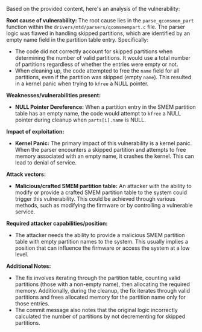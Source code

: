 Based on the provided content, here's an analysis of the vulnerability:

**Root cause of vulnerability:**
The root cause lies in the `parse_qcomsmem_part` function within the `drivers/mtd/parsers/qcomsmempart.c` file. The parser logic was flawed in handling skipped partitions, which are identified by an empty name field in the partition table entry. Specifically:
   - The code did not correctly account for skipped partitions when determining the number of valid partitions. It would use a total number of partitions regardless of whether the entries were empty or not.
   - When cleaning up, the code attempted to free the `name` field for all partitions, even if the partition was skipped (empty `name`). This resulted in a kernel panic when trying to `kfree` a NULL pointer.

**Weaknesses/vulnerabilities present:**
  - **NULL Pointer Dereference:** When a partition entry in the SMEM partition table has an empty name, the code would attempt to `kfree` a NULL pointer during cleanup when `parts[i].name` is NULL.

**Impact of exploitation:**
  - **Kernel Panic:** The primary impact of this vulnerability is a kernel panic. When the parser encounters a skipped partition and attempts to free memory associated with an empty name, it crashes the kernel. This can lead to denial of service.

**Attack vectors:**
  - **Malicious/crafted SMEM partition table:** An attacker with the ability to modify or provide a crafted SMEM partition table to the system could trigger this vulnerability. This could be achieved through various methods, such as modifying the firmware or by controlling a vulnerable service.

**Required attacker capabilities/position:**
  - The attacker needs the ability to provide a malicious SMEM partition table with empty partition names to the system. This usually implies a position that can influence the firmware or access the system at a low level.

**Additional Notes:**
  - The fix involves iterating through the partition table, counting valid partitions (those with a non-empty name), then allocating the required memory. Additionally, during the cleanup, the fix iterates through valid partitions and frees allocated memory for the partition name only for those entries.
  - The commit message also notes that the original logic incorrectly calculated the number of partitions by not decrementing for skipped partitions.